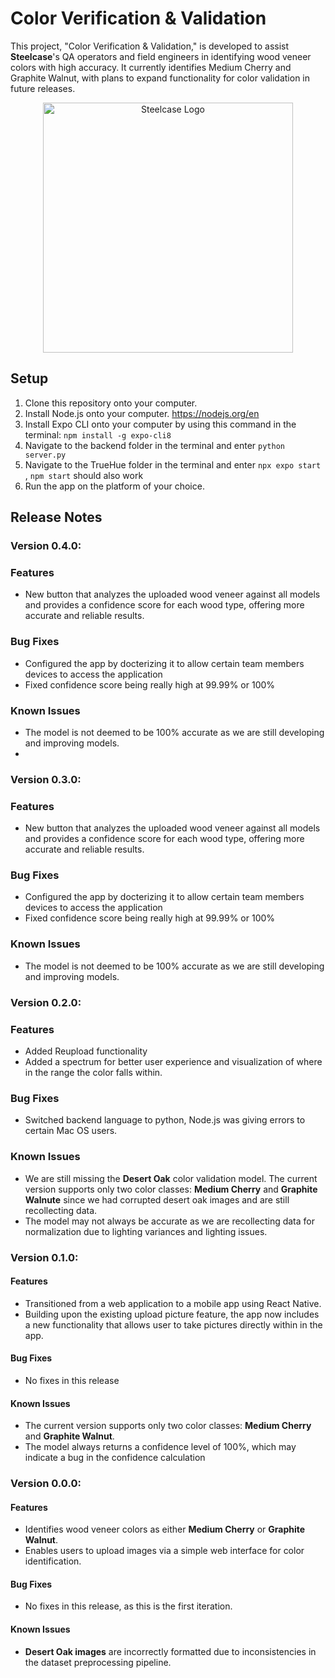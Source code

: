# Color Verification & Validation
This project, "Color Verification & Validation," is developed to assist **Steelcase**'s QA operators and field engineers in identifying wood veneer colors with high accuracy. It currently identifies Medium Cherry and Graphite Walnut, with plans to expand functionality for color validation in future releases.

<p align="center">
<img src="image.png" alt="Steelcase Logo" width="400">
</p>

## Setup
 1. Clone this repository onto your computer.
 2. Install Node.js onto your computer. https://nodejs.org/en
 3. Install Expo CLI onto your computer by using this command in the terminal: ```npm install -g expo-cli8```
 4. Navigate to the backend folder in the terminal and enter ```python server.py```
 5. Navigate to the TrueHue folder in the terminal and enter ```npx expo start``` , ```npm start``` should also work
 6. Run the app on the platform of your choice. 

## Release Notes

### Version 0.4.0:

### Features
* New button that analyzes the uploaded wood veneer against all models and provides a confidence score for each wood type, offering more accurate and reliable results.

### Bug Fixes
- Configured the app by docterizing it to allow certain team members devices to access the application
- Fixed confidence score being really high at 99.99% or 100% 

### **Known Issues**
- The model is not deemed to be 100% accurate as we are still developing and improving models.
- 
### Version 0.3.0:

### Features
* New button that analyzes the uploaded wood veneer against all models and provides a confidence score for each wood type, offering more accurate and reliable results.

### Bug Fixes
- Configured the app by docterizing it to allow certain team members devices to access the application
- Fixed confidence score being really high at 99.99% or 100% 

### **Known Issues**
- The model is not deemed to be 100% accurate as we are still developing and improving models.

### Version 0.2.0:

### Features
* Added Reupload functionality
* Added a spectrum for better user experience and visualization of where in the range the color falls within.

### Bug Fixes
* Switched backend language to python, Node.js was giving errors to certain Mac OS users.

### **Known Issues**
- We are still missing the **Desert Oak** color validation model. The current version supports only two color classes: **Medium Cherry** and **Graphite Walnute** since we had corrupted desert oak images and are still recollecting data.
- The model may not always be accurate as we are recollecting data for normalization due to lighting variances and lighting issues.

### Version 0.1.0:


#### Features
* Transitioned from a web application to a mobile app using React Native.
* Building upon the existing upload picture feature, the app now includes a new functionality that allows user to take pictures directly within in the app.

#### Bug Fixes
* No fixes in this release

#### **Known Issues**
- The current version supports only two color classes: **Medium Cherry** and **Graphite Walnut**.
- The model always returns a confidence level of 100%, which may indicate a bug in the confidence calculation

### Version 0.0.0:

#### **Features**
- Identifies wood veneer colors as either **Medium Cherry** or **Graphite Walnut**.
- Enables users to upload images via a simple web interface for color identification.

#### **Bug Fixes**
- No fixes in this release, as this is the first iteration.

#### **Known Issues**
- **Desert Oak images** are incorrectly formatted due to inconsistencies in the dataset preprocessing pipeline.
